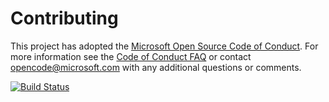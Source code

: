 # Contributing

This project has adopted the [Microsoft Open Source Code of Conduct](https://opensource.microsoft.com/codeofconduct/). For more information see the [Code of Conduct FAQ](https://opensource.microsoft.com/codeofconduct/faq/) or contact [opencode@microsoft.com](mailto:opencode@microsoft.com) with any additional questions or comments.

[![Build Status](https://dev.azure.com/LearnDvOps/MyHealthClinic/_apis/build/status%2Fkenmk9.PartsUnlimitedE2E?branchName=master)](https://dev.azure.com/LearnDvOps/MyHealthClinic/_build/latest?definitionId=10&branchName=master)
